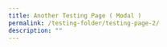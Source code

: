 ```yaml
---
title: Another Testing Page ( Modal )
permalink: /testing-folder/testing-page-2/
description: ""
---
```

